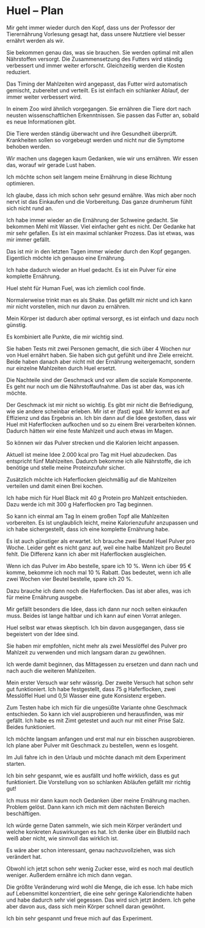 # Huel – Plan

Mir geht immer wieder durch den Kopf, dass uns der Professor der Tierernährung Vorlesung gesagt hat, dass unsere Nutztiere viel besser ernährt werden als wir.

Sie bekommen genau das, was sie brauchen. Sie werden optimal mit allen Nährstoffen versorgt. Die Zusammensetzung des Futters wird ständig verbessert und immer weiter erforscht. Gleichzeitig werden die Kosten reduziert.

Das Timing der Mahlzeiten wird angepasst, das Futter wird automatisch gemischt, zubereitet und verteilt. Es ist einfach ein schlanker Ablauf, der immer weiter verbessert wird.

In einem Zoo wird ähnlich vorgegangen. Sie ernähren die Tiere dort nach neusten wissenschaftlichen Erkenntnissen. Sie passen das Futter an, sobald es neue Informationen gibt.

Die Tiere werden ständig überwacht und ihre Gesundheit überprüft. Krankheiten sollen so vorgebeugt werden und nicht nur die Symptome behoben werden.

Wir machen uns dagegen kaum Gedanken, wie wir uns ernähren. Wir essen das, worauf wir gerade Lust haben.

Ich möchte schon seit langem meine Ernährung in diese Richtung optimieren.

Ich glaube, dass ich mich schon sehr gesund ernähre. Was mich aber noch nervt ist das Einkaufen und die Vorbereitung. Das ganze drumherum fühlt sich nicht rund an.

Ich habe immer wieder an die Ernährung der Schweine gedacht. Sie bekommen Mehl mit Wasser. Viel einfacher geht es nicht. Der Gedanke hat mir sehr gefallen. Es ist ein maximal schlanker Prozess. Das ist etwas, was mir immer gefällt.

Das ist mir in den letzten Tagen immer wieder durch den Kopf gegangen. Eigentlich möchte ich genauso eine Ernährung.

Ich habe dadurch wieder an Huel gedacht. Es ist ein Pulver für eine komplette Ernährung.

Huel steht für Human Fuel, was ich ziemlich cool finde.

Normalerweise trinkt man es als Shake. Das gefällt mir nicht und ich kann mir nicht vorstellen, mich nur davon zu ernähren.

Mein Körper ist dadurch aber optimal versorgt, es ist einfach und dazu noch günstig.

Es kombiniert alle Punkte, die mir wichtig sind.

Sie haben Tests mit zwei Personen gemacht, die sich über 4 Wochen nur von Huel ernährt haben. Sie haben sich gut gefühlt und ihre Ziele erreicht. Beide haben danach aber nicht mit der Ernährung weitergemacht, sondern nur einzelne Mahlzeiten durch Huel ersetzt.

Die Nachteile sind der Geschmack und vor allem die soziale Komponente. Es geht nur noch um die Nährstoffaufnahme. Das ist aber das, was ich möchte.

Der Geschmack ist mir nicht so wichtig. Es gibt mir nicht die Befriedigung, wie sie andere scheinbar erleben. Mir ist er (fast) egal. Mir kommt es auf Effizienz und das Ergebnis an.
Ich bin dann auf die Idee gestoßen, dass wir Huel mit Haferflocken aufkochen und so zu einem Brei verarbeiten können. Dadurch hätten wir eine feste Mahlzeit und auch etwas im Magen.

So können wir das Pulver strecken und die Kalorien leicht anpassen.

Aktuell ist meine Idee 2.000 kcal pro Tag mit Huel abzudecken. Das entspricht fünf Mahlzeiten. Dadurch bekomme ich alle Nährstoffe, die ich benötige und stelle meine Proteinzufuhr sicher.

Zusätzlich möchte ich Haferflocken gleichmäßig auf die Mahlzeiten verteilen und damit einen Brei kochen.

Ich habe mich für Huel Black mit 40 g Protein pro Mahlzeit entschieden. Dazu werde ich mit 300 g Haferflocken pro Tag beginnen.

So kann ich einmal am Tag In einem großen Topf alle Mahlzeiten vorbereiten. Es ist unglaublich leicht, meine Kalorienzufuhr anzupassen und ich habe sichergestellt, dass ich eine komplette Ernährung habe.

Es ist auch günstiger als erwartet. Ich brauche zwei Beutel Huel Pulver pro Woche. Leider geht es nicht ganz auf, weil eine halbe Mahlzeit pro Beutel fehlt. Die Differenz kann ich aber mit Haferflocken ausgleichen.

Wenn ich das Pulver im Abo bestelle, spare ich 10 %. Wenn ich über 95 € komme, bekomme ich noch mal 10 % Rabatt. Das bedeutet, wenn ich alle zwei Wochen vier Beutel bestelle, spare ich 20 %.

Dazu brauche ich dann noch die Haferflocken. Das ist aber alles, was ich für meine Ernährung ausgebe.

Mir gefällt besonders die Idee, dass ich dann nur noch selten einkaufen muss. Beides ist lange haltbar und ich kann auf einen Vorrat anlegen.

Huel selbst war etwas skeptisch. Ich bin davon ausgegangen, dass sie begeistert von der Idee sind.

Sie haben mir empfohlen, nicht mehr als zwei Messlöffel des Pulver pro Mahlzeit zu verwenden und mich langsam daran zu gewöhnen.

Ich werde damit beginnen, das Mittagessen zu ersetzen und dann nach und nach auch die weiteren Mahlzeiten.

Mein erster Versuch war sehr wässrig. Der zweite Versuch hat schon sehr gut funktioniert. Ich habe festgestellt, dass 75 g Haferflocken, zwei Messlöffel Huel und 0,5l Wasser eine gute Konsistenz ergeben.

Zum Testen habe ich mich für die ungesüßte Variante ohne Geschmack entschieden. So kann ich viel ausprobieren und herausfinden, was mir gefällt. Ich habe es mit Zimt getestet und auch nur mit einer Prise Salz. Beides funktioniert.

Ich möchte langsam anfangen und erst mal nur ein bisschen ausprobieren. Ich plane aber Pulver mit Geschmack zu bestellen, wenn es losgeht.

Im Juli fahre ich in den Urlaub und möchte danach mit dem Experiment starten.

Ich bin sehr gespannt, wie es ausfällt und hoffe wirklich, dass es gut funktioniert. Die Vorstellung von so schlanken Abläufen gefällt mir richtig gut!

Ich muss mir dann kaum noch Gedanken über meine Ernährung machen. Problem gelöst. Dann kann ich mich mit dem nächsten Bereich beschäftigen.

Ich würde gerne Daten sammeln, wie sich mein Körper verändert und welche konkreten Auswirkungen es hat. Ich denke über ein Blutbild nach weiß aber nicht, wie sinnvoll das wirklich ist.

Es wäre aber schon interessant, genau nachzuvollziehen, was sich verändert hat.

Obwohl ich jetzt schon sehr wenig Zucker esse, wird es noch mal deutlich weniger. Außerdem ernähre ich mich dann vegan.

Die größte Veränderung wird wohl die Menge, die ich esse. Ich habe mich auf Lebensmittel konzentriert, die eine sehr geringe Kaloriendichte haben und habe dadurch sehr viel gegessen. Das wird sich jetzt ändern. Ich gehe aber davon aus, dass sich mein Körper schnell daran gewöhnt.

Ich bin sehr gespannt und freue mich auf das Experiment.
